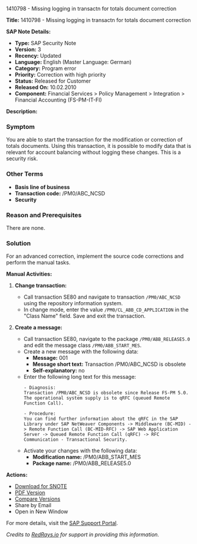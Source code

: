 1410798 - Missing logging in transactn for totals document correction

**Title:** 1410798 - Missing logging in transactn for totals document correction

**SAP Note Details:**
- **Type:** SAP Security Note
- **Version:** 3
- **Recency:** Updated
- **Language:** English (Master Language: German)
- **Category:** Program error
- **Priority:** Correction with high priority
- **Status:** Released for Customer
- **Released On:** 10.02.2010
- **Component:** Financial Services > Policy Management > Integration > Financial Accounting (FS-PM-IT-FI)

**Description:**

### Symptom
You are able to start the transaction for the modification or correction of totals documents. Using this transaction, it is possible to modify data that is relevant for account balancing without logging these changes. This is a security risk.

### Other Terms
- **Basis line of business**
- **Transaction code:** /PM0/ABC_NCSD
- **Security**

### Reason and Prerequisites
There are none.

### Solution
For an advanced correction, implement the source code corrections and perform the manual tasks.

**Manual Activities:**

1. **Change transaction:**
   - Call transaction SE80 and navigate to transaction `/PM0/ABC_NCSD` using the repository information system.
   - In change mode, enter the value `/PM0/CL_ABB_CD_APPLICATION` in the "Class Name" field. Save and exit the transaction.

2. **Create a message:**
   - Call transaction SE80, navigate to the package `/PM0/ABB_RELEASE5.0` and edit the message class `/PM0/ABB_START_MES`.
   - Create a new message with the following data:
     - **Message:** 001
     - **Message short text:** Transaction /PM0/ABC_NCSD is obsolete
     - **Self-explanatory:** no
   - Enter the following long text for this message:
     ```
     - Diagnosis:
     Transaction /PM0/ABC_NCSD is obsolete since Release FS-PM 5.0. The operational system supply is to qRFC (queued Remote Function Call).

     - Procedure:
     You can find further information about the qRFC in the SAP Library under SAP NetWeaver Components -> Middleware (BC-MID) -> Remote Function Call (BC-MID-RFC) -> SAP Web Application Server -> Queued Remote Function Call (qRFC) -> RFC Communication - Transactional Security.
     ```
   - Activate your changes with the following data:
     - **Modification name:** /PM0/ABB_START_MES
     - **Package name:** /PM0/ABB_RELEASE5.0

**Actions:**
- [Download for SNOTE](https://notesdownloads.sap.com/note/0040000008619652017)
- [PDF Version](https://userapps.support.sap.com/sap/support/sfm/notes/print/0001410798?language=en-US&token=2E0E3C67CBEDCCD18899387A28DD6097)
- [Compare Versions](https://me.sap.com/notesLatestChanges/0001410798/E/diff)
- Share by Email
- Open in New Window

For more details, visit the [SAP Support Portal](https://me.sap.com/notes/1410798).

*Credits to [RedRays.io](https://redrays.io) for support in providing this information.*